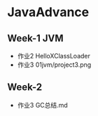 # JavaAdvance

## Week-1 JVM

- 作业2 HelloXClassLoader
- 作业3 01jvm/project3.png

## Week-2

- 作业3 GC总结.md
